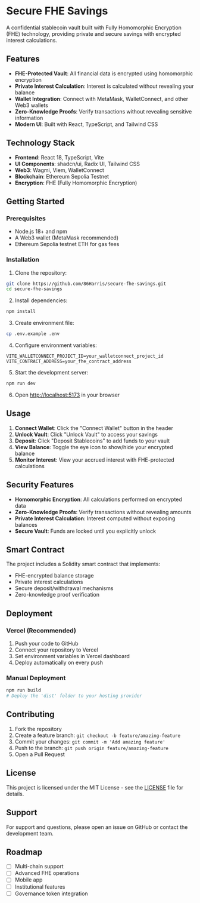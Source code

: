 # Secure FHE Savings

A confidential stablecoin vault built with Fully Homomorphic Encryption (FHE) technology, providing private and secure savings with encrypted interest calculations.

## Features

- **FHE-Protected Vault**: All financial data is encrypted using homomorphic encryption
- **Private Interest Calculation**: Interest is calculated without revealing your balance
- **Wallet Integration**: Connect with MetaMask, WalletConnect, and other Web3 wallets
- **Zero-Knowledge Proofs**: Verify transactions without revealing sensitive information
- **Modern UI**: Built with React, TypeScript, and Tailwind CSS

## Technology Stack

- **Frontend**: React 18, TypeScript, Vite
- **UI Components**: shadcn/ui, Radix UI, Tailwind CSS
- **Web3**: Wagmi, Viem, WalletConnect
- **Blockchain**: Ethereum Sepolia Testnet
- **Encryption**: FHE (Fully Homomorphic Encryption)

## Getting Started

### Prerequisites

- Node.js 18+ and npm
- A Web3 wallet (MetaMask recommended)
- Ethereum Sepolia testnet ETH for gas fees

### Installation

1. Clone the repository:
```bash
git clone https://github.com/86Harris/secure-fhe-savings.git
cd secure-fhe-savings
```

2. Install dependencies:
```bash
npm install
```

3. Create environment file:
```bash
cp .env.example .env
```

4. Configure environment variables:
```env
VITE_WALLETCONNECT_PROJECT_ID=your_walletconnect_project_id
VITE_CONTRACT_ADDRESS=your_fhe_contract_address
```

5. Start the development server:
```bash
npm run dev
```

6. Open [http://localhost:5173](http://localhost:5173) in your browser

## Usage

1. **Connect Wallet**: Click the "Connect Wallet" button in the header
2. **Unlock Vault**: Click "Unlock Vault" to access your savings
3. **Deposit**: Click "Deposit Stablecoins" to add funds to your vault
4. **View Balance**: Toggle the eye icon to show/hide your encrypted balance
5. **Monitor Interest**: View your accrued interest with FHE-protected calculations

## Security Features

- **Homomorphic Encryption**: All calculations performed on encrypted data
- **Zero-Knowledge Proofs**: Verify transactions without revealing amounts
- **Private Interest Calculation**: Interest computed without exposing balances
- **Secure Vault**: Funds are locked until you explicitly unlock

## Smart Contract

The project includes a Solidity smart contract that implements:
- FHE-encrypted balance storage
- Private interest calculations
- Secure deposit/withdrawal mechanisms
- Zero-knowledge proof verification

## Deployment

### Vercel (Recommended)

1. Push your code to GitHub
2. Connect your repository to Vercel
3. Set environment variables in Vercel dashboard
4. Deploy automatically on every push

### Manual Deployment

```bash
npm run build
# Deploy the 'dist' folder to your hosting provider
```

## Contributing

1. Fork the repository
2. Create a feature branch: `git checkout -b feature/amazing-feature`
3. Commit your changes: `git commit -m 'Add amazing feature'`
4. Push to the branch: `git push origin feature/amazing-feature`
5. Open a Pull Request

## License

This project is licensed under the MIT License - see the [LICENSE](LICENSE) file for details.

## Support

For support and questions, please open an issue on GitHub or contact the development team.

## Roadmap

- [ ] Multi-chain support
- [ ] Advanced FHE operations
- [ ] Mobile app
- [ ] Institutional features
- [ ] Governance token integration
